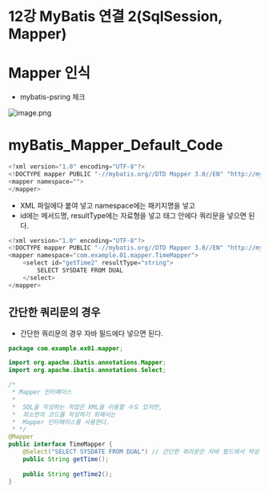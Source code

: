 # 12강 MyBatis 연결 2(SqlSession, Mapper)

# Mapper 인식

- mybatis-psring 체크

![image.png](image.png)

# myBatis_Mapper_Default_Code

```java
<?xml version="1.0" encoding="UTF-8"?>
<!DOCTYPE mapper PUBLIC "-//mybatis.org//DTD Mapper 3.0//EN" "http://mybatis.org/dtd/mybatis-3-mapper.dtd">
<mapper namespace="">
</mapper>
```

- XML 파일에다 붙여 넣고 namespace에는 패키지명을 넣고
- id에는 메서드명, resultType에는 자료형을 넣고 태그 안에다 쿼리문을 넣으면 된다.

```java
<?xml version="1.0" encoding="UTF-8"?>
<!DOCTYPE mapper PUBLIC "-//mybatis.org//DTD Mapper 3.0//EN" "http://mybatis.org/dtd/mybatis-3-mapper.dtd">
<mapper namespace="com.example.01.mapper.TimeMapper">
	<select id="getTime2" resultType="string">
		SELECT SYSDATE FROM DUAL
	</select>
</mapper>
```

## 간단한 쿼리문의 경우

- 간단한 쿼리문의 경우 자바 필드에다 넣으면 된다.

```java
package com.example.ex01.mapper;

import org.apache.ibatis.annotations.Mapper;
import org.apache.ibatis.annotations.Select;

/*
 * Mapper 인터페이스
 * 	
 *	SQL을 작성하는 작업은 XML을 이용할 수도 있지만, 
 *	최소한의 코드를 작성하기 위해서는
 *	Mapper 인터페이스를 사용한다.
 * */
@Mapper
public interface TimeMapper {
	@Select("SELECT SYSDATE FROM DUAL") // 간단한 쿼리문은 자바 필드에서 작성
	public String getTime();
	
	public String getTime2();
}
```